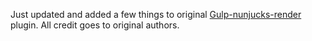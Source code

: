 Just updated and added a few things to original [Gulp-nunjucks-render](http://github.com/carlosl/gulp-nunjucks-render) plugin. All credit goes to original authors.